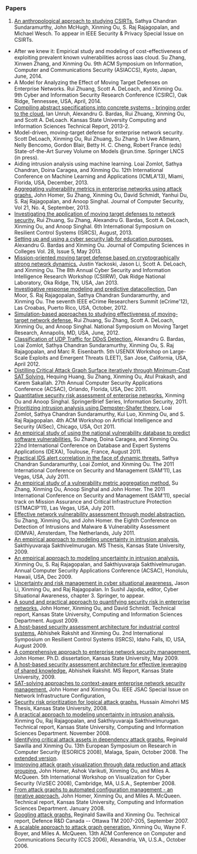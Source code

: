 ### Papers

  1. [An anthropological approach to studying CSIRTs.](http://people.cis.ksu.edu/~xou/publications/spsi_csirts_preprint.pdf) Sathya Chandran Sundaramurthy, John McHugh, Xinming Ou, S. Raj Rajagopalan, and Michael Wesch. To appear in IEEE Security &amp; Privacy Special Issue on CSIRTs.
  - After we knew it: Empirical study and modeling of cost-effectiveness of exploiting prevalent known vulnerabilities across iaas cloud. Su Zhang, Xinwen Zhang, and Xinming Ou.  9th ACM Symposium on Information, Computer and Communications Security (ASIACCS), Kyoto, Japan, June, 2014.
  - A Model for Analyzing the Effect of Moving Target Defenses on Enterprise Networks. Rui Zhuang, Scott A. DeLoach, and Xinming Ou. 9th Cyber and Information Security Research Conference (CSIRC), Oak Ridge, Tennessee, USA, April, 2014.
  - [Compiling abstract specifications into concrete systems - bringing order to the cloud.](http://people.cis.ksu.edu/~xou/publications/ancor-tr.pdf) Ian Unruh, Alexandru G. Bardas, Rui Zhuang, Xinming Ou, and Scott A. DeLoach. Kansas State University Computing and Information Sciences Technical Report, 2013-2.
  - Model-driven, moving-target defense for enterprise network security. Scott DeLoach, Xinming Ou, Rui Zhuang, Su Zhang. In Uwe Aßmann, Nelly Bencomo, Gordon Blair, Betty H. C. Cheng, Robert France (eds) State-of-the-Art Survey Volume on Models @run.time. Springer LNCS (in press).
  - Aiding intrusion analysis using machine learning. Loai Zomlot, Sathya Chandran, Doina Caragea, and Xinming Ou. 12th International Conference on Machine Learning and Applications (ICMLA'13), Miami, Florida, USA, December, 2013.
  - [Aggregating vulnerability metrics in enterprise networks using attack graphs.](http://iospress.metapress.com/content/q415245006w11384/?p=c57702e6759844b8adac20ec1786c377&amp;pi=2) John Homer, Su Zhang, Xinming Ou, David Schmidt, Yanhui Du, S. Raj Rajagopalan, and Anoop Singhal. Journal of Computer Security, Vol 21, No. 4, September, 2013.
  - [Investigating the application of moving target defenses to network security.](http://ieeexplore.ieee.org/stamp/stamp.jsp?tp=&amp;arnumber=6623770) Rui Zhuang, Su Zhang, Alexandru G. Bardas, Scott A. DeLoach, Xinming Ou, and Anoop Singhal. 6th International Symposium on Resilient Control Systems (ISRCS), August, 2013.
  - [Setting up and using a cyber security lab for education purposes.](http://dl.acm.org/citation.cfm?id=2458610) Alexandru G. Bardas and Xinming Ou. Journal of Computing Sciences in Colleges Vol. 28, Issue 5, May 2013.
  - [Mission-oriented moving target defense based on cryptographically strong network dynamics.](http://dl.acm.org/citation.cfm?id=2460040) Justin Yackoski, Jason Li, Scott A. DeLoach, and Xinming Ou. The 8th Annual Cyber Security and Information Intelligence Research Workshop (CSIIRW), Oak Ridge National Laboratory, Oka Ridge, TN, USA, Jan 2013.
  - [Investigative response modeling and predictive datacollection.](http://people.cis.ksu.edu/~xou/publications/eCrime12.pdf) Dan Moor, S. Raj Rajagopalan, Sathya Chandran Sundaramurthy, and Xinming Ou. The seventh IEEE eCrime Researchers Summit (eCrime'12), Las Croabas, Puerto Rico, USA, October, 2012.
  - [Simulation-based approaches to studying effectiveness of moving-target network defense.](http://cps-vo.org/node/3709) Rui Zhuang, Su Zhang, Scott A. DeLoach, Xinming Ou, and Anoop Singhal. National Symposium on Moving Target Research, Annapolis, MD, USA, June, 2012.
  - [Classification of UDP Traffic for DDoS Detection.](https://www.usenix.org/system/files/conference/leet12/leet12-final25.pdf) Alexandru G. Bardas, Loai Zomlot, Sathya Chandran Sundaramurthy, Xinming Ou, S. Raj Rajagopalan, and Marc R. Eisenbarth. 5th USENIX Workshop on Large-Scale Exploits and Emergent Threats (LEET),  San Jose, California, USA, April 2012.
  - [Distilling Critical Attack Graph Surface iteratively through Minimum-Cost SAT Solving.](http://www.acsac.org/2011/openconf/modules/request.php?module=oc_program&amp;action=summary.php&amp;id=164) Hequing Huang, Su Zhang, Xinming Ou, Atul Prakash, and Karem Sakallah. 27th Annual Computer Security Applications Conference (ACSAC), Orlando, Florida, USA, Dec 2011.
  - [Quantitative security risk assessment of enterprise networks.](http://www.springer.com/computer/security+and+cryptology/book/978-1-4614-1859-7) Xinming Ou and Anoop Singhal. SpringerBrief Series, Information Security, 2011.
  - [Prioritizing intrusion analysis using Dempster-Shafer theory.](http://people.cis.ksu.edu/~xou/publications/aisec11.pdf) Loai Zomlot, Sathya Chandran Sundaramurthy, Kui Luo, Xinming Ou, and S. Raj Rajagopalan. 4th ACM Workshop on Artificial Intelligence and Security (AISec), Chicago, USA, Oct 2011.
  - [An empirical study of using the national vulnerability database to predict software vulnerabilities.](http://www.springerlink.com/content/474061656n62p508/fulltext.pdf?MUD=MP) Su Zhang, Doina Caragea, and Xinming Ou. 22nd International Conference on Database and Expert Systems Applications (DEXA), Toulouse, France, August 2011.
  - [Practical IDS alert correlation in the face of dynamic threats.](http://people.cis.ksu.edu/~xou/publications/sam11.pdf) Sathya Chandran Sundaramurthy, Loai Zomlot, and Xinming Ou. The 2011 International Conference on Security and Management (SAM'11), Las Vegas, USA, July 2011.
  - [An empirical study of a vulnerability metric aggregation method.](http://people.cis.ksu.edu/~xou/publications/stmacip11.pdf) Su Zhang, Xinming Ou, Anoop Singhal and John Homer. The 2011 International Conference on Security and Management (SAM'11), special track on Mission Assurance and Critical Infrastructure Protection (STMACIP'11), Las Vegas, USA, July 2011.
  - [Effective network vulnerability assessment through model abstraction.](http://people.cis.ksu.edu/~xou/publications/dimva11.pdf) Su Zhang, Xinming Ou, and John Homer. the Eighth Conference on Detection of Intrusions and Malware &amp; Vulnerability Assessment (DIMVA), Amsterdam, The Netherlands, July 2011.
  - [An empirical approach to modeling uncertainty in intrusion analysis.](http://krex.k-state.edu/dspace/handle/2097/2337) Sakthiyuvaraja Sakthivelmurugan. MS Thesis, Kansas State University, 2009.
  - [An empirical approach to modeling uncertainty in intrusion analysis.](http://www.acsac.org/2009/openconf/modules/request.php?module=oc_program&amp;action=summary.php&amp;id=238) Xinming Ou, S. Raj Rajagopalan, and Sakthiyuvaraja Sakthivelmurugan. Annual Computer Security Applications Conference (ACSAC), Honolulu, Hawaii, USA, Dec 2009.
  - [ Uncertainty and risk management in cyber situational awareness.](http://www.springerlink.com/content/p635000q276q55g6/?p=57418757dc2e496fa341e10abdd922fb&amp;pi=3) Jason Li, Xinming Ou, and Raj Rajagopalan. In Sushil Jajodia, editor, Cyber Situational Awareness, chapter 3. Springer, to appear. 
  - [A sound and practical approach to quantifying security risk in enterprise networks.](http://people.cis.ksu.edu/%7Exou/publications/tr_homer_0809.pdf) John Homer, Xinming Ou, and David Schmidt. Technical report, Kansas State University, Computing and Information Sciences Department. August 2009.
  - [A host-based security assessment architecture for industrial control systems.](http://people.cis.ksu.edu/%7Exou/publications/isrcs09.pdf) Abhishek Rakshit and Xinming Ou. 2nd International Symposium on Resilient Control Systems (ISRCS), Idaho Falls, ID, USA, August 2009.
  - [A comprehensive approach to enterprise network security management.](http://hdl.handle.net/2097/1372) John Homer. Ph.D. dissertation, Kansas State University, May 2009.
  - [A host-based security assessment architecture for effective leveraging of shared knowledge.](http://krex.k-state.edu/dspace/handle/2097/1296) Abhishek Rakshit. MS Report, Kansas State University, 2009.
  - [SAT-solving approaches to context-aware enterprise network security management.](http://ieeexplore.ieee.org/stamp/stamp.jsp?tp=&amp;arnumber=4808475&amp;isnumber=4808465) John Homer and Xinming Ou. IEEE JSAC Special Issue on Network Infrastructure Configuration,
  - [Security risk prioritization for logical attack graphs.](http://krex.k-state.edu/dspace/handle/2097/1114) Hussain Almohri MS Thesis, Kansas State University, 2008.
  - [A practical approach to modeling uncertainty in intrusion analysis.](http://people.cis.ksu.edu/%7Exou/publications/tr_ou_1108.pdf) Xinming Ou, Raj Rajagopalan, and Sakthiyuvaraja Sakthivelmurugan. Technical report, Kansas State University, Computing and Information Sciences Department. November 2008.
  - [Identifying critical attack assets in dependency attack graphs.](http://people.cis.ksu.edu/%7Exou/publications/esorics08.pdf) Reginald Sawilla and Xinming Ou. 13th European Symposium on Research in Computer Security (ESORICS 2008), Malaga, Spain, October 2008. The [extended version](http://people.cis.ksu.edu/%7Exou/publications/drdc08.pdf). 
  - [Improving attack graph visualization through data reduction and attack grouping.](http://people.cis.ksu.edu/%7Exou/publications/vizsec08.pdf) John Homer, Ashok Varikuti, Xinming Ou, and Miles A. McQueen. 5th International Workshop on Visualization for Cyber Security (VizSEC 2008), Cambridge, MA, U.S.A., September 2008.
  - [From attack graphs to automated configuration management - an iterative approach.](http://people.cis.ksu.edu/%7Exou/publications/tr_ou_0108.pdf) John Homer, Xinming Ou, and Miles A. McQueen. Technical report, Kansas State University, Computing and Information Sciences Department. January 2008.
  - [Googling attack graphs.](http://people.cis.ksu.edu/%7Exou/publications/drdc07.pdf) Reginald Sawilla and Xinming Ou. Technical report, Defence R&amp;D Canada -- Ottawa TM 2007-205, September 2007.
  - [A scalable approach to attack graph generation.](http://people.cis.ksu.edu/%7Exou/publications/ccs06.pdf) Xinming Ou, Wayne F. Boyer, and Miles A. McQueen. 13th ACM Conference on Computer and Communications Security (CCS 2006), Alexandria, VA, U.S.A., October 2006.

